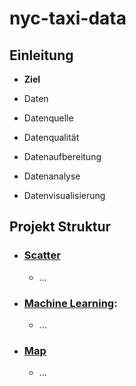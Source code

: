 # nyc-taxi-data

## Einleitung
- **Ziel** 

- Daten
- Datenquelle
- Datenqualität
- Datenaufbereitung
- Datenanalyse
- Datenvisualisierung

## Projekt Struktur
- ### [Scatter](notebooks/scatter.ipynb)
  - ...
- ### [Machine Learning](notebooks/ml_all.ipynb): 
  - ...
- ### [Map](notebooks/plswork.ipynb)
  - ...